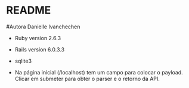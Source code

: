 # README

#Autora Danielle Ivanchechen


* Ruby version 2.6.3

* Rails version 6.0.3.3

* sqlite3

* Na página inicial (/localhost) tem um campo para colocar o payload. Clicar em submeter para obter o parser e o retorno da API.